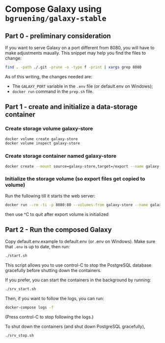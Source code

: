 # Compose Galaxy using `bgruening/galaxy-stable`

## Part 0 - preliminary consideration

If you want to serve Galaxy on a port different from 8080, you will have to make adjustments maually.
This snippet may help you find the files to change:
```bash
find . -path ./.git -prune -o -type f -print | xargs grep 8080
```

As of this writing, the changes needed are:

- The `GALAXY_PORT` variable in the `.env` file (or default.env on Windows);
- `docker run` command in the `prep.sh` file.

## Part 1 - create and initialize a data-storage container

### Create storage volume galaxy-store
```bash
docker volume create galaxy-store
docker volume inspect galaxy-store
```
### Create storage container named galaxy-store
```bash
docker create --mount source=galaxy-store,target=/export --name galaxy-store bgruening/galaxy-stable /bin/true
```
### Initialize the storage volume (so export files get copied to volume)
Run the fullowing till it starts the web server:
```bash
docker run --rm -ti -p 8080:80 --volumes-from galaxy-store --name galaxy_bootstrap bgruening/galaxy-stable
```
then use ^C to quit after export volume is initialized

## Part 2 - Run the composed Galaxy

Copy default.env.example to default.env (or .env on Windows).
Make sure that `.env` is up to date, then run:

```bash
./start.sh
```

This script allows you to use control-C to stop the PostgreSQL database gracefully before shutting down the containers.

If you prefer, you can start the containers in the background by running:

```bash
./srv_start.sh
```

Then, if you want to follow the logs, you can run:

```bash
docker-compose logs -f
```

(Press control-C to stop following the logs.)

To shut down the containers (and shut down PostgreSQL gracefully), 

```bash
./srv_stop.sh
```


